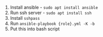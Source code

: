 1. Install ansible - `sudo apt install ansible`
2. Run ssh server - `sudo apt install ssh`
3. Install `sshpass`
4. Run `ansible-playbook {role}.yml -K -b`
4. Put this into bash script
